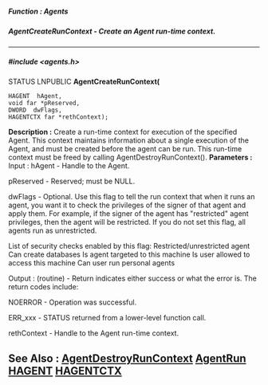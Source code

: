 ##### Function : Agents
##### AgentCreateRunContext - Create an Agent run-time context.
---
##### #include <agents.h>
STATUS LNPUBLIC **AgentCreateRunContext(**

	HAGENT  hAgent,
	void far *pReserved,
	DWORD  dwFlags,
	HAGENTCTX far *rethContext);
**Description :**
Create a run-time context for execution of the specified Agent.  This context 
maintains information about a single execution of the Agent, and must be 
created before the agent can be run.  This run-time context must be freed by 
calling AgentDestroyRunContext().
**Parameters :**
Input :
hAgent  -  Handle to the Agent.

pReserved  -  Reserved;  must be NULL.

dwFlags  -  Optional.  Use this flag to tell the run context that when it runs an agent, you want it to check the privileges of the signer of that agent and apply them.  For example, if the signer of the agent has "restricted" agent privileges, then the agent will be restricted.  If you do not set this flag, all agents run as unrestricted.

List of security checks enabled by this flag:
	Restricted/unrestricted agent
	Can create databases
	Is agent targeted to this machine
	Is user allowed to access this machine
	Can user run personal agents

Output :
(routine)  -  Return indicates either success or what the error is. The return codes include: 

NOERROR - Operation was successful.

ERR_xxx - STATUS returned from a lower-level function call.


rethContext  -  Handle to the Agent run-time context.

**See Also :**
[AgentDestroyRunContext](D:/md_files/AgentDestroyRunContext.md)
[AgentRun](D:/md_files/AgentRun.md)
[HAGENT](D:/md_files/HAGENT.md)
[HAGENTCTX](D:/md_files/HAGENTCTX.md)
---
